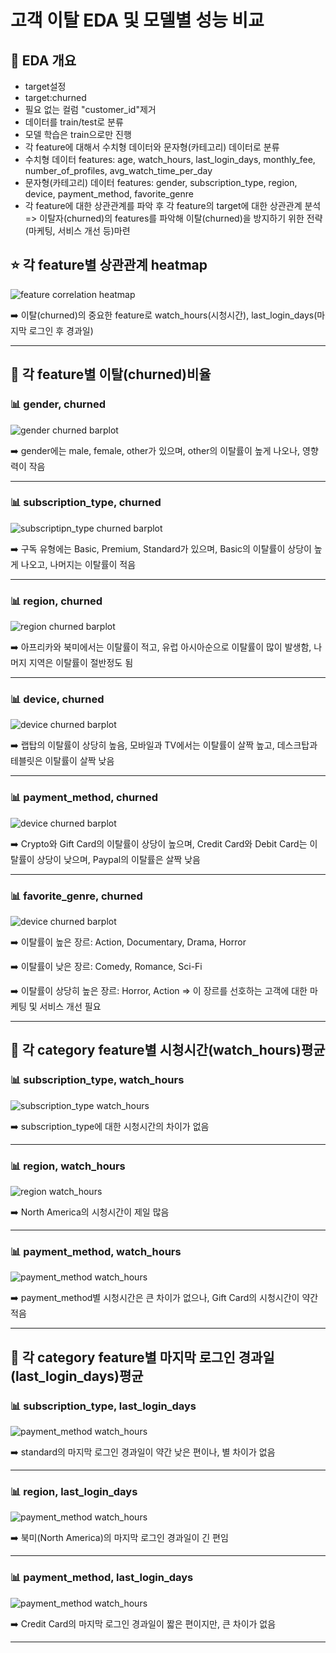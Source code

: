 # 고객 이탈 EDA 및 모델별 성능 비교

## 🧾 EDA 개요

- target설정
- target:churned
- 필요 없는 컬럼 "customer_id"제거
- 데이터를 train/test로 분류
- 모델 학습은 train으로만 진행
- 각 feature에 대해서 수치형 데이터와 문자형(카테고리) 데이터로 분류
- 수치형 데이터 features: age, watch_hours, last_login_days, monthly_fee, number_of_profiles, avg_watch_time_per_day
- 문자형(카테고리) 데이터 features: gender, subscription_type, region, device, payment_method, favorite_genre
- 각 feature에 대한 상관관계를 파악 후 각 feature의 target에 대한 상관관계 분석 => 이탈자(churned)의 features를 파악해 이탈(churned)을 방지하기 위한 전략(마케팅, 서비스 개선 등)마련

## ⭐ 각 feature별 상관관계 heatmap
![feature correlation heatmap](EDA/images/feature-correlation.png)

➡️ 이탈(churned)의 중요한 feature로 watch_hours(시청시간), last_login_days(마지막 로그인 후 경과일)

---

## 🧾 각 feature별 이탈(churned)비율

### 📊 gender, churned
![gender churned barplot](EDA/images/gender_churned.png)

️️️️️️️️➡️ gender에는 male, female, other가 있으며, other의 이탈률이 높게 나오나, 영향력이 작음

---

### 📊 subscription_type, churned
![subscriptipn_type churned barplot](EDA/images/subscription_churned.png)

️️️️️️️➡️ 구독 유형에는 Basic, Premium, Standard가 있으며, Basic의 이탈률이 상당이 높게 나오고, 나머지는 이탈률이 적음

---

### 📊 region, churned
![region churned barplot](EDA/images/region_churned.png)

️️️️️️➡️ 아프리카와 북미에서는 이탈률이 적고, 유럽 아시아순으로 이탈률이 많이 발생함, 나머지 지역은 이탈률이 절반정도 됨

---

### 📊 device, churned
![device churned barplot](EDA/images/device_churned.png)

️️️️️➡️ 랩탑의 이탈률이 상당히 높음, 모바일과 TV에서는 이탈률이 살짝 높고, 데스크탑과 테블릿은 이탈률이 살짝 낮음

---

### 📊 payment_method, churned
![device churned barplot](EDA/images/payment_churned.png)

️️️️️➡️ Crypto와 Gift Card의 이탈률이 상당이 높으며, Credit Card와 Debit Card는 이탈률이 상당이 낮으며, Paypal의 이탈률은 살짝 낮음

---

### 📊 favorite_genre, churned
![device churned barplot](EDA/images/genre_churned.png)

️️️️️️️️️️➡️ 이탈률이 높은 장르: Action, Documentary, Drama, Horror

️️️️️️️️️➡️ 이탈률이 낮은 장르: Comedy, Romance, Sci-Fi

️️️️️️️️️➡️ 이탈률이 상당히 높은 장르: Horror, Action => 이 장르를 선호하는 고객에 대한 마케팅 및 서비스 개선 필요

---

## 🧾 각 category feature별 시청시간(watch_hours)평균

### 📊 subscription_type, watch_hours
![subscription_type watch_hours](EDA/images/subscription_WatchHours.png)

️️️️️️️️️➡️ subscription_type에 대한 시청시간의 차이가 없음

---

### 📊 region, watch_hours
![region watch_hours](EDA/images/region_WatchHours.png)

️️️️️️️️➡️ North America의 시청시간이 제일 많음

---

### 📊 payment_method, watch_hours
![payment_method watch_hours](EDA/images/payment_WatchHours.png)

️️️️️️️️➡️ payment_method별 시청시간은 큰 차이가 없으나, Gift Card의 시청시간이 약간 적음

---

## 🧾 각 category feature별 마지막 로그인 경과일(last_login_days)평균

### 📊 subscription_type, last_login_days
![payment_method watch_hours](EDA/images/subscription_LastLogin.png)

️️️️️️️️️➡️ standard의 마지막 로그인 경과일이 약간 낮은 편이나, 별 차이가 없음

---

### 📊 region, last_login_days
![payment_method watch_hours](EDA/images/region_LastLogin.png)

️️️️️️️️️➡️ 북미(North America)의 마지막 로그인 경과일이 긴 편임

---

### 📊 payment_method, last_login_days
![payment_method watch_hours](EDA/images/payment_LastLogin.png)

️️️️️️️️️➡️ Credit Card의 마지막 로그인 경과일이 짧은 편이지만, 큰 차이가 없음

---